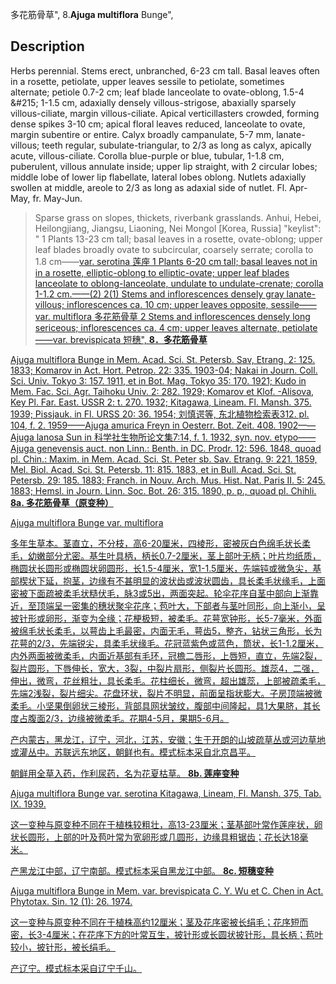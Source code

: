多花筋骨草",
8.**Ajuga multiflora** Bunge",

## Description
Herbs perennial. Stems erect, unbranched, 6-23 cm tall. Basal leaves often in a rosette, petiolate, upper leaves sessile to petiolate, sometimes alternate; petiole 0.7-2 cm; leaf blade lanceolate to ovate-oblong, 1.5-4 &amp;#215; 1-1.5 cm, adaxially densely villous-strigose, abaxially sparsely villous-ciliate, margin villous-ciliate. Apical verticillasters crowded, forming dense spikes 3-10 cm; apical floral leaves reduced, lanceolate to ovate, margin subentire or entire. Calyx broadly campanulate, 5-7 mm, lanate-villous; teeth regular, subulate-triangular, to 2/3 as long as calyx, apically acute, villous-ciliate. Corolla blue-purple or blue, tubular, 1-1.8 cm, puberulent, villous annulate inside; upper lip straight, with 2 circular lobes; middle lobe of lower lip flabellate, lateral lobes oblong. Nutlets adaxially swollen at middle, areole to 2/3 as long as adaxial side of nutlet. Fl. Apr-May, fr. May-Jun.

> Sparse grass on slopes, thickets, riverbank grasslands. Anhui, Hebei, Heilongjiang, Jiangsu, Liaoning, Nei Mongol [Korea, Russia]
  "keylist": "
1 Plants 13-23 cm tall; basal leaves in a rosette,  ovate-oblong; upper leaf blades broadly  ovate to subcircular, coarsely serrate;  corolla to 1.8 cm——<a href='/info/Ajuga multiflora var. serotina?t=foc'>var. serotina 莲座
1 Plants 6-20 cm tall; basal leaves not in in a rosette, elliptic-oblong to elliptic-ovate; upper leaf blades lanceolate to oblong-lanceolate,  undulate to undulate-crenate; corolla 1-1.2 cm.——(2)
2(1) Stems and inflorescences densely gray lanate- villous; inflorescences ca. 10 cm;  upper leaves opposite, sessile——<a href='/info/Ajuga multiflora var. multiflora?t=foc'>var. multiflora 多花筋骨草
2 Stems and inflorescences densely long  sericeous; inflorescences ca. 4 cm; upper  leaves alternate, petiolate——<a href='/info/Ajuga multiflora var. brevispicata?t=foc'>var. brevispicata 短穗",
**8．多花筋骨草**

Ajuga multiflora Bunge in Mem. Acad. Sci. St. Petersb. Sav, Etrang. 2: 125. 1833; Komarov in Act. Hort. Petrop. 22: 335. 1903-04; Nakai in Journ. Coll. Sci. Univ. Tokyo 3: 157. 1911, et in Bot. Mag. Tokyo 35: 170. 1921; Kudo in Mem. Fac. Sci. Agr. Taihoku Univ. 2: 282. 1929; Komarov et Klof. -Alisova, Key Pl. Far. East. USSR 2: t. 270. 1932; Kitagawa, Lineam. Fl. Mansh. 375. 1939; Pissjauk. in Fl. URSS 20: 36. 1954; 刘慎谔等, 东北植物检索表312. pl. 104, f. 2. 1959——Ajuga amurica Freyn in Oesterr. Bot. Zeit. 408. 1902——Ajuga lanosa Sun in 科学社生物所论文集7:14, f. 1. 1932, syn. nov. etypo——Ajuga genevensis auct. non Linn.: Benth. in DC. Prodr. 12: 596. 1848, quoad pl. Chin.: Maxim. in Mem. Acad. Sci. St. Peter sb. Sav. Etrang. 9: 221. 1859, Mel. Biol. Acad. Sci. St. Petersb. 11: 815. 1883, et in Bull. Acad. Sci. St. Petersb. 29: 185. 1883; Franch. in Nouv. Arch. Mus. Hist. Nat. Paris II. 5: 245. 1883; Hemsl. in Journ. Linn. Soc. Bot. 26: 315. 1890, p. p., quoad pl. Chihli.
**8a. 多花筋骨草（原变种）**

Ajuga multiflora Bunge var. multiflora

多年生草本。茎直立，不分枝，高6-20厘米，四棱形，密被灰白色绵毛状长柔毛，幼嫩部分尤密。基生叶具柄，柄长0.7-2厘米，茎上部叶无柄；叶片均纸质，椭圆状长圆形或椭圆状卵圆形，长1.5-4厘米，宽1-1.5厘米，先端钝或微急尖，基部楔状下延，抱茎，边缘有不甚明显的波状齿或波状圆齿，具长柔毛状缘毛，上面密被下面疏被柔毛状糙伏毛，脉3或5出，两面突起。轮伞花序自茎中部向上渐靠近，至顶端呈一密集的穗状聚伞花序；苞叶大，下部者与茎叶同形，向上渐小，呈披针形或卵形，渐变为全缘；花梗极短，被柔毛。花萼宽钟形，长5-7毫米，外面被绵毛状长柔毛，以萼齿上毛最密，内面无毛，萼齿5，整齐，钻状三角形，长为花萼的2/3，先端锐尖，具柔毛状缘毛。花冠蓝紫色或蓝色，筒状，长1-1.2厘米，内外两面被微柔毛，内面近基部有毛环，冠檐二唇形，上唇短，直立，先端2裂，裂片圆形，下唇伸长，宽大，3裂，中裂片扇形，侧裂片长圆形。雄蕊4，二强，伸出，微弯，花丝粗壮，具长柔毛。花柱细长，微弯，超出雄蕊，上部被疏柔毛，先端2浅裂，裂片细尖。花盘环状，裂片不明显，前面呈指状膨大。子房顶端被微柔毛。小坚果倒卵状三棱形，背部具网状皱纹，腹部中间隆起，具1大果脐，其长度占腹面2/3，边缘被微柔毛。花期4-5月，果期5-6月。

产内蒙古，黑龙江，辽宁，河北，江苏，安徽；生于开朗的山坡疏草丛或河边草地或灌丛中。苏联远东地区，朝鲜也有。模式标本采自北京昌平。

朝鲜用全草入药，作利尿药，名为花夏枯草。
**8b. 莲座变种**

Ajuga multiflora Bunge var. serotina Kitagawa, Lineam, Fl. Mansh. 375, Tab. IX. 1939.

这一变种与原变种不同在于植株较粗壮，高13-23厘米；茎基部叶常作莲座状，卵状长圆形，上部的叶及苞叶常为宽卵形或几圆形，边缘具粗锯齿；花长达18毫米。

产黑龙江中部，辽宁南部。模式标本采自黑龙江中部。
**8c. 短穗变种**

Ajuga multiflora Bunge in Mem. var. brevispicata C. Y. Wu et C. Chen in Act. Phytotax. Sin. 12 (1): 26. 1974.

这一变种与原变种不同在于植株高约12厘米；茎及花序密被长绢毛；花序短而密，长3-4厘米；在花序下方的叶常互生，披针形或长圆状披针形，具长柄；苞叶较小，披针形，被长绢毛。

产辽宁。模式标本采自辽宁千山。
